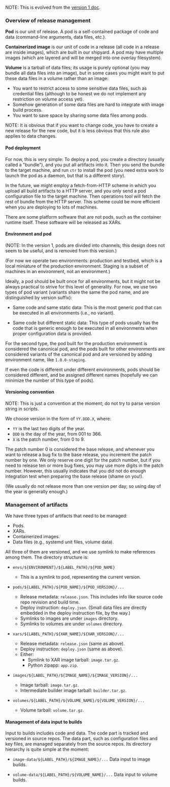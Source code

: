 NOTE: This is evolved from the
[version 1 doc](../../shipyard/docs/release.md).

### Overview of release management

**Pod** is our unit of release.  A pod is a self-contained package of
code and data (command-line arguments, data files, etc.).

**Containerized image** is our unit of code in a release (all code in a
release are inside images), which are built in our shipyard.  A pod may
have multiple images (which are layered and will be merged into one
overlay filesystem).

**Volume** is a tarball of data files; its usage is purely optional (you
may bundle all data files into an image), but in some cases you might
want to put these data files in a volume rather than an image:
* You want to restrict access to some sensitive data files, such as
  credential files (although to be honest we do not implement any
  restriction on volume access yet).
* Somehow generation of some data files are hard to integrate with image
  build process.
* You want to save space by sharing some data files among pods.

NOTE: It is obvious that if you want to change code, you have to create
a new release for the new code, but it is less obvious that this rule
also applies to data changes.

#### Pod deployment

For now, this is very simple: To deploy a pod, you create a directory
(usually called a "bundle"), and you put all artifacts into it.  Then
you send the bundle to the target machine, and run `ctr` to install the
pod (you need extra work to launch the pod as a daemon, but that is a
different story).

In the future, we might employ a fetch-from-HTTP scheme in which you
upload all build artifacts to a HTTP server, and you only send a pod
configuration file to the target machine.  Then operations tool will
fetch the rest of bundle from the HTTP server.  This scheme could be
more efficient when you are deploying to lots of machines.

There are some platform software that are not pods, such as the
container runtime itself.  These software will be released as XARs.

#### Environment and pod

(NOTE: In the version 1, pods are divided into channels; this design
does not seem to be useful, and is removed from this version.)

(For now we operate two environments: production and testbed, which is a
local miniature of the production environment.  Staging is a subset of
machines in an environment, not an environment.)

Ideally, a pod should be built once for all environments, but it might
not be always practical to strive for this level of generality.  For
now, we use two types of pod variant (variants share the same the pod
name, and are distinguished by version suffix):

* Same code and same static data: This is the most generic pod that can
  be executed in all environments (i.e., no variant).

* Same code but different static data: This type of pods usually has the
  code that is generic enough to be executed in all environments when
  proper configuration data is provided.

For the second type, the pod built for the production environment is
considered the canonical pod, and the pods built for other environments
are considered variants of the canonical pod and are versioned by adding
environment name, like `1.0.0-staging`.

If even the code is different under different environments, pods should
be considered different, and be assigned different names (hopefully we
can minimize the number of this type of pods).

#### Versioning convention

NOTE: This is just a convention at the moment; do not try to parse
version string in scripts.

We choose version in the form of `YY.DDD.X`, where:
* `YY` is the last two digits of the year.
* `DDD` is the day of the year, from 001 to 366.
* `X` is the patch number, from 0 to 9.

The patch number 0 is considered the base release, and whenever you want
to release a bug fix to the base release, you increment the patch number
by one.  We only reserve one digit for the patch number, but if you need
to release ten or more bug fixes, you may use more digits in the patch
number.  However, this usually indicates that you did not do enough
integration test when preparing the base release (shame on you!).

(We usually do not release more than one version per day; so using day
of the year is generally enough.)


### Management of artifacts

We have three types of artifacts that need to be managed:
* Pods.
* XARs.
* Containerized images.
* Data files (e.g., systemd unit files, volume data).

All three of them are versioned, and we use symlink to make references
among them.  The directory structure is:

* `envs/${ENVIRONMENT}/${LABEL_PATH}/${POD_NAME}`
  + This is a symlink to pod, representing the current version.

* `pods/${LABEL_PATH}/${POD_NAME}/${POD_VERSION}/...`
  + Release metadata: `release.json`.  This includes info like source
    code repo revision and build time.
  + Deploy instruction: `deploy.json`.  (Small data files are directly
    embedded in the deploy instruction file, by the way.)
  + Symlinks to images are under `images` directory.
  + Symlinks to volumes are under `volumes` directory.

* `xars/${LABEL_PATH}/${XAR_NAME}/${XAR_VERSION}/...`
  + Release metadata: `release.json` (same as above).
  + Deploy instruction: `deploy.json` (same as above).
  + Either:
    * Symlink to XAR image tarball: `image.tar.gz`.
    * Python zipapp: `app.zip`.

* `images/${LABEL_PATH}/${IMAGE_NAME}/${IMAGE_VERSION}/...`
  + Image tarball: `image.tar.gz`.
  + Intermediate builder image tarball: `builder.tar.gz`.

* `volumes/${LABEL_PATH}/${VOLUME_NAME}/${VOLUME_VERSION}/...`
  + Volume tarball: `volume.tar.gz`.

#### Management of data input to builds

Input to builds includes code and data.  The code part is tracked and
versioned in source repos.  The data part, such as configuration files
and key files, are managed separately from the source repos.  Its
directory hierarchy is quite simple at the moment:

* `image-data/${LABEL_PATH}/${IMAGE_NAME}/...`
  Data input to image builds.

* `volume-data/${LABEL_PATH}/${VOLUME_NAME}/...`
  Data input to volume builds.
